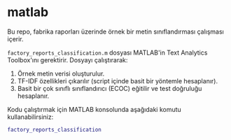 # matlab
Bu repo, fabrika raporları üzerinde örnek bir metin sınıflandırması çalışması içerir.

`factory_reports_classification.m` dosyası MATLAB'in Text Analytics Toolbox'ını gerektirir. Dosyayı çalıştırarak:

1. Örnek metin verisi oluşturulur.
2. TF-IDF özellikleri çıkarılır (script içinde basit bir yöntemle hesaplanır).
3. Basit bir çok sınıflı sınıflandırıcı (ECOC) eğitilir ve test doğruluğu hesaplanır.

Kodu çalıştırmak için MATLAB konsolunda aşağıdaki komutu kullanabilirsiniz:

```matlab
factory_reports_classification
```
